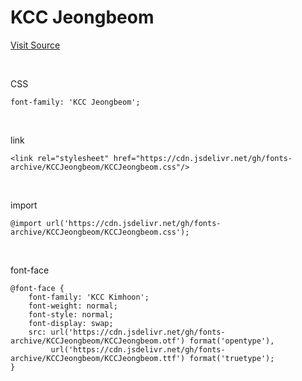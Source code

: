 # KCC Jeongbeom

[Visit Source](https://gongu.copyright.or.kr/gongu/wrt/wrt/view.do?wrtSn=13300206&menuNo=200023)

&nbsp;

CSS

```
font-family: 'KCC Jeongbeom';
```

&nbsp;

link

```
<link rel="stylesheet" href="https://cdn.jsdelivr.net/gh/fonts-archive/KCCJeongbeom/KCCJeongbeom.css"/>
```

&nbsp;

import

```
@import url('https://cdn.jsdelivr.net/gh/fonts-archive/KCCJeongbeom/KCCJeongbeom.css');
```

&nbsp;

font-face

```
@font-face {
    font-family: 'KCC Kimhoon';
    font-weight: normal;
    font-style: normal;
    font-display: swap;
    src: url('https://cdn.jsdelivr.net/gh/fonts-archive/KCCJeongbeom/KCCJeongbeom.otf') format('opentype'),
         url('https://cdn.jsdelivr.net/gh/fonts-archive/KCCJeongbeom/KCCJeongbeom.ttf') format('truetype');
}
```
